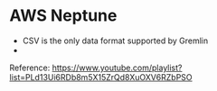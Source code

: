 # AWS Neptune

- CSV is the only data format supported by Gremlin
- 


Reference: https://www.youtube.com/playlist?list=PLd13Ui6RDb8m5X15ZrQd8XuOXV6RZbPSO 

